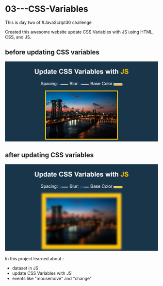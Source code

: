 # 03---CSS-Variables

This is day two of #JavaScript30 challenge

Created this awesome website update CSS Variables with JS using HTML, CSS, and JS.

## before updating CSS variables
![before](screenshots/before.png)

## after updating CSS variables
![after](screenshots/after.png)



In this project learned about : 

- dataset in JS
- update CSS Variables with JS
- events like "mousemove" and "change"
